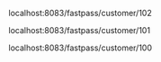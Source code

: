 localhost:8083/fastpass/customer/102

localhost:8083/fastpass/customer/101

localhost:8083/fastpass/customer/100

